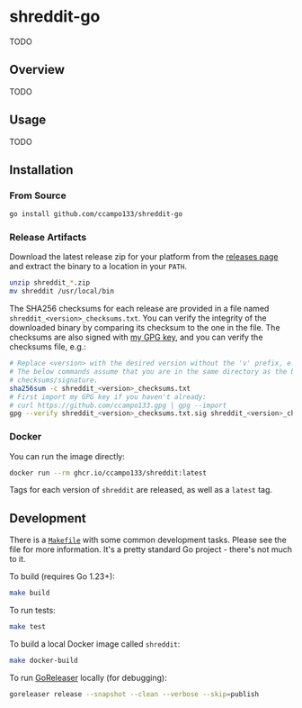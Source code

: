 # shreddit-go

TODO

## Overview

TODO

## Usage

TODO

## Installation

### From Source

```bash
go install github.com/ccampo133/shreddit-go
```

### Release Artifacts

Download the latest release zip for your platform from the
[releases page](https://github.com/ccampo133/shreddit-go/releases) and extract
the binary to a location in your `PATH`.

```bash
unzip shreddit_*.zip
mv shreddit /usr/local/bin
```

The SHA256 checksums for each release are provided in a file named
`shreddit_<version>_checksums.txt`. You can verify the integrity of the
downloaded binary by comparing its checksum to the one in the file. The
checksums are also signed with [my GPG key](https://github.com/ccampo133.gpg),
and you can verify the checksums file, e.g.:

```bash
# Replace <version> with the desired version without the 'v' prefix, e.g. 0.1.0.
# The below commands assume that you are in the same directory as the binary and
# checksums/signature.
sha256sum -c shreddit_<version>_checksums.txt
# First import my GPG key if you haven't already:
# curl https://github.com/ccampo133.gpg | gpg --import
gpg --verify shreddit_<version>_checksums.txt.sig shreddit_<version>_checksums.txt
````

### Docker

You can run the image directly:

```bash
docker run --rm ghcr.io/ccampo133/shreddit:latest
```

Tags for each version of `shreddit` are released, as well as a `latest` tag.

## Development

There is a [`Makefile`](Makefile) with some common development tasks. Please see
the file for more information. It's a pretty standard Go project - there's not
much to it.

To build (requires Go 1.23+):

```bash
make build
```

To run tests:

```bash
make test
```

To build a local Docker image called `shreddit`:
```bash
make docker-build
```

To run [GoReleaser](https://goreleaser.com/) locally (for debugging):

```bash
goreleaser release --snapshot --clean --verbose --skip=publish
```
